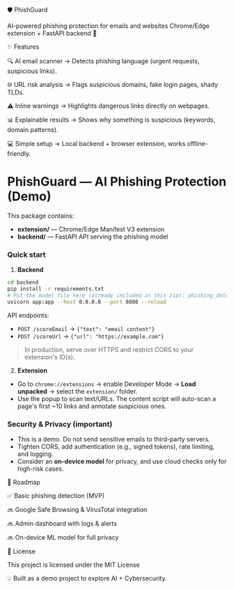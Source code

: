🛡️ PhishGuard

AI-powered phishing protection for emails and websites
Chrome/Edge extension + FastAPI backend 🚀

✨ Features

🔍 AI email scanner → Detects phishing language (urgent requests, suspicious links).

🌐 URL risk analysis → Flags suspicious domains, fake login pages, shady TLDs.

⚠️ Inline warnings → Highlights dangerous links directly on webpages.

📊 Explainable results → Shows why something is suspicious (keywords, domain patterns).

💻 Simple setup → Local backend + browser extension, works offline-friendly.

# PhishGuard — AI Phishing Protection (Demo)

This package contains:
- **extension/** — Chrome/Edge Manifest V3 extension
- **backend/** — FastAPI API serving the phishing model

### Quick start

1) **Backend**
```bash
cd backend
pip install -r requirements.txt
# Put the model file here (already included in this zip): phishing_detector_logreg_tfidf.joblib
uvicorn app:app --host 0.0.0.0 --port 8080 --reload
```
API endpoints:
- `POST /scoreEmail` → `{"text": "email content"}`
- `POST /scoreUrl` → `{"url": "https://example.com"}`

> In production, serve over HTTPS and restrict CORS to your extension's ID(s).

2) **Extension**
- Go to `chrome://extensions` → enable Developer Mode → **Load unpacked** → select the `extension/` folder.
- Use the popup to scan text/URLs. The content script will auto-scan a page's first ~10 links and annotate suspicious ones.

### Security & Privacy (important)
- This is a demo. Do not send sensitive emails to third-party servers.
- Tighten CORS, add authentication (e.g., signed tokens), rate limiting, and logging.
- Consider an **on-device model** for privacy, and use cloud checks only for high-risk cases.

🔮 Roadmap

✅ Basic phishing detection (MVP)

🔜 Google Safe Browsing & VirusTotal integration

🔜 Admin dashboard with logs & alerts

🔜 On-device ML model for full privacy

📜 License

This project is licensed under the MIT License

💡 Built as a demo project to explore AI + Cybersecurity.
